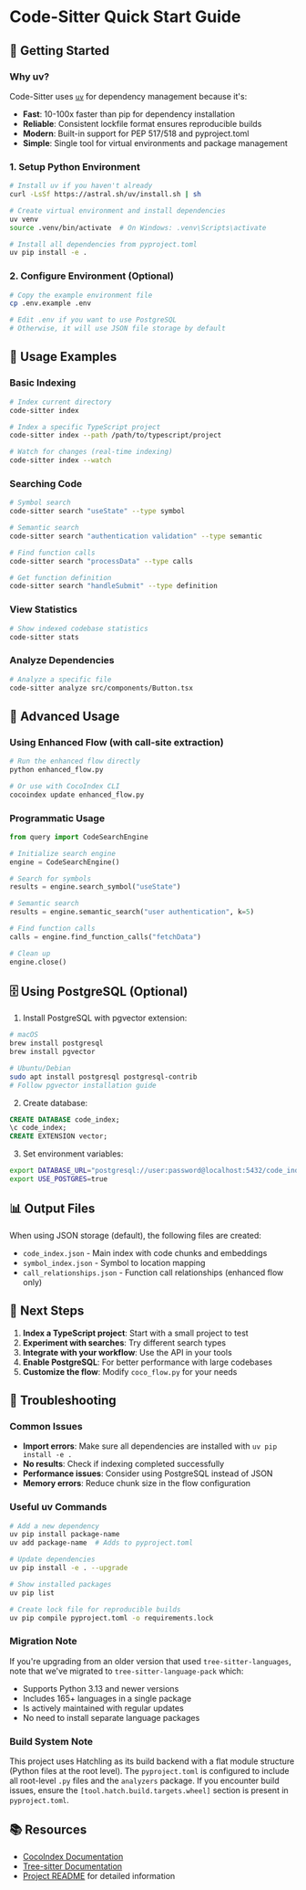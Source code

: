 # Code-Sitter Quick Start Guide

## 🚀 Getting Started

### Why uv?

Code-Sitter uses [`uv`](https://github.com/astral-sh/uv) for dependency management because it's:
- **Fast**: 10-100x faster than pip for dependency installation
- **Reliable**: Consistent lockfile format ensures reproducible builds
- **Modern**: Built-in support for PEP 517/518 and pyproject.toml
- **Simple**: Single tool for virtual environments and package management

### 1. Setup Python Environment

```bash
# Install uv if you haven't already
curl -LsSf https://astral.sh/uv/install.sh | sh

# Create virtual environment and install dependencies
uv venv
source .venv/bin/activate  # On Windows: .venv\Scripts\activate

# Install all dependencies from pyproject.toml
uv pip install -e .
```

### 2. Configure Environment (Optional)

```bash
# Copy the example environment file
cp .env.example .env

# Edit .env if you want to use PostgreSQL
# Otherwise, it will use JSON file storage by default
```

## 📖 Usage Examples

### Basic Indexing

```bash
# Index current directory
code-sitter index

# Index a specific TypeScript project
code-sitter index --path /path/to/typescript/project

# Watch for changes (real-time indexing)
code-sitter index --watch
```

### Searching Code

```bash
# Symbol search
code-sitter search "useState" --type symbol

# Semantic search
code-sitter search "authentication validation" --type semantic

# Find function calls
code-sitter search "processData" --type calls

# Get function definition
code-sitter search "handleSubmit" --type definition
```

### View Statistics

```bash
# Show indexed codebase statistics
code-sitter stats
```

### Analyze Dependencies

```bash
# Analyze a specific file
code-sitter analyze src/components/Button.tsx
```

## 🔧 Advanced Usage

### Using Enhanced Flow (with call-site extraction)

```bash
# Run the enhanced flow directly
python enhanced_flow.py

# Or use with CocoIndex CLI
cocoindex update enhanced_flow.py
```

### Programmatic Usage

```python
from query import CodeSearchEngine

# Initialize search engine
engine = CodeSearchEngine()

# Search for symbols
results = engine.search_symbol("useState")

# Semantic search
results = engine.semantic_search("user authentication", k=5)

# Find function calls
calls = engine.find_function_calls("fetchData")

# Clean up
engine.close()
```

## 🗄️ Using PostgreSQL (Optional)

1. Install PostgreSQL with pgvector extension:
```bash
# macOS
brew install postgresql
brew install pgvector

# Ubuntu/Debian
sudo apt install postgresql postgresql-contrib
# Follow pgvector installation guide
```

2. Create database:
```sql
CREATE DATABASE code_index;
\c code_index;
CREATE EXTENSION vector;
```

3. Set environment variables:
```bash
export DATABASE_URL="postgresql://user:password@localhost:5432/code_index"
export USE_POSTGRES=true
```

## 📊 Output Files

When using JSON storage (default), the following files are created:

- `code_index.json` - Main index with code chunks and embeddings
- `symbol_index.json` - Symbol to location mapping
- `call_relationships.json` - Function call relationships (enhanced flow only)

## 🎯 Next Steps

1. **Index a TypeScript project**: Start with a small project to test
2. **Experiment with searches**: Try different search types
3. **Integrate with your workflow**: Use the API in your tools
4. **Enable PostgreSQL**: For better performance with large codebases
5. **Customize the flow**: Modify `coco_flow.py` for your needs

## 🐛 Troubleshooting

### Common Issues
- **Import errors**: Make sure all dependencies are installed with `uv pip install -e .`
- **No results**: Check if indexing completed successfully
- **Performance issues**: Consider using PostgreSQL instead of JSON
- **Memory errors**: Reduce chunk size in the flow configuration

### Useful uv Commands
```bash
# Add a new dependency
uv pip install package-name
uv add package-name  # Adds to pyproject.toml

# Update dependencies
uv pip install -e . --upgrade

# Show installed packages
uv pip list

# Create lock file for reproducible builds
uv pip compile pyproject.toml -o requirements.lock
```

### Migration Note
If you're upgrading from an older version that used `tree-sitter-languages`, note that we've migrated to `tree-sitter-language-pack` which:
- Supports Python 3.13 and newer versions
- Includes 165+ languages in a single package
- Is actively maintained with regular updates
- No need to install separate language packages

### Build System Note
This project uses Hatchling as its build backend with a flat module structure (Python files at the root level). The `pyproject.toml` is configured to include all root-level `.py` files and the `analyzers` package. If you encounter build issues, ensure the `[tool.hatch.build.targets.wheel]` section is present in `pyproject.toml`.

## 📚 Resources

- [CocoIndex Documentation](https://cocoindex.io/docs/)
- [Tree-sitter Documentation](https://tree-sitter.github.io/tree-sitter/)
- [Project README](README.md) for detailed information
